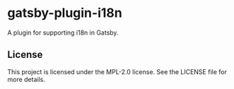 # gatsby-plugin-i18n

A plugin for supporting i18n in Gatsby.

## License

This project is licensed under the MPL-2.0 license. See the LICENSE file for more details.

